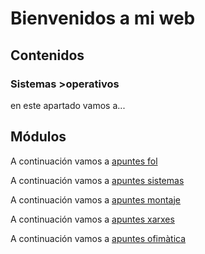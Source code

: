 # Bienvenidos a mi web

## Contenidos

### Sistemas >operativos

en este apartado vamos a...

## Módulos

A continuación vamos a [apuntes fol](fol/apunts.md)

A continuación vamos a [apuntes sistemas](sistemes/Processos/readme.md)

A continuación vamos a [apuntes montaje](montaje/apunts.md)

A continuación vamos a [apuntes xarxes](xarxes/apunts.md)

A continuación vamos a [apuntes ofimàtica](ofimatica/apunts.md)